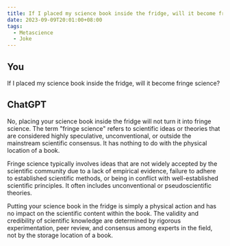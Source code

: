 ```yaml
---
title: If I placed my science book inside the fridge, will it become fringe science?
date: 2023-09-09T20:01:00+08:00
tags:
  - Metascience
  - Joke
---
```

## You
If I placed my science book inside the fridge, will it become fringe science?

## ChatGPT
No, placing your science book inside the fridge will not turn it into fringe science. The term "fringe science" refers to scientific ideas or theories that are considered highly speculative, unconventional, or outside the mainstream scientific consensus. It has nothing to do with the physical location of a book.

Fringe science typically involves ideas that are not widely accepted by the scientific community due to a lack of empirical evidence, failure to adhere to established scientific methods, or being in conflict with well-established scientific principles. It often includes unconventional or pseudoscientific theories.

Putting your science book in the fridge is simply a physical action and has no impact on the scientific content within the book. The validity and credibility of scientific knowledge are determined by rigorous experimentation, peer review, and consensus among experts in the field, not by the storage location of a book.